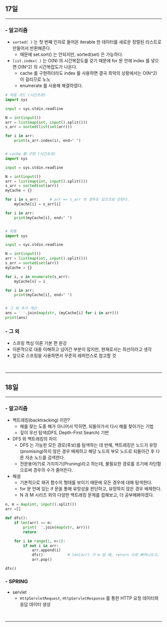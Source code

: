 ## 17일

---

### - 알고리즘

- `sorted( )` 는 첫 번째 인자로 들어온 iterable 한 데이터를 새로운 정렬된 리스트로 만들어서 반환해준다.
    - 때문에 set.sort() 는 안되지만, sorted(set) 은 가능하다.
- `list.index( )` 는 O(N) 의 시간복잡도를 갖기 때문에 for 문 안에 index 를 넣으면 O(N^2) 의 시간복잡도가 나온다.
    - cache 를 구현하더라도 index 를 사용하면 결국 최악의 상황에서는 O(N^2) 이 걸리므로 노노
    - enumerate 를 사용해 해결하였다.

```python
# 처음 코드 (시간초과)
import sys

input = sys.stdin.readline

N = int(input())
arr = list(map(int, input().split()))
s_arr = sorted(list(set(arr)))

for i in arr:
    print(s_arr.index(i), end=" ")


# cache 를 구현 (시간초과)
import sys

input = sys.stdin.readline

N = int(input())
arr = list(map(int, input().split()))
s_arr = sorted(set(arr))
myCache = {}

for i in s_arr:     # arr == s_arr 의 경우도 있으므로 안된다.
    myCache[i] = s_arr[i]

for i in arr:
    print(myCache[i], end=" ")


# 최종
import sys

input = sys.stdin.readline

N = int(input())
arr = list(map(int, input().split()))
s_arr = sorted(set(arr))
myCache = {}

for i, v in enumerate(s_arr):
    myCache[v] = i

for i in arr:
    print(myCache[i], end=" ")


# 그 외 추가 개선
ans = ' '.join(map(str, (myCache[i] for i in arr)))
print(ans)
```

### - 그 외

- 스프링 핵심 이론 기본 편 완강
- 이론적으로 대충 이해하고 넘어간 부분이 많지만, 현재로서는 최선이라고 생각
- 앞으로 스프링을 사용하면서 꾸준히 레퍼런스로 참고할 것

</br>

---

## 18일

---

### - 알고리즘

- 백트래킹(backtracking) 이란?
    - 해를 찾는 도중 해가 아니어서 막히면, 되돌아가서 다시 해를 찾아가는 기법
    - 깊이 우선 탐색(DFS, Depth-First Search) 기반
- DFS 와 백트래킹의 차이
    - DFS 는 가능한 모든 경로(후보)를 탐색하는 데 반해, 백트래킹은 노드가 유망(promising)하지 않은 경우 배제하고 해당 노드의 부모 노드로 되돌아간 후 다른 자손 노드를 검색한다.
    - 전문용어(?)로 가지치기(Pruning)라고 하는데, 불필요한 경로를 조기에 차단함으로써 경우의 수가 줄어든다.
- 해설
    - 기본적으로 재귀 함수의 형태를 보이기 때문에 모든 경우에 대해 탐색한다.
    - for 문 안에 있는 if 문을 통해 유망성을 판단하고, 유망하지 않은 경우 배제한다.
    - N 과 M 시리즈 외의 다양한 백트래킹 문제를 접해보고, 더 공부해봐야겠다.

```python
n, m = map(int, input().split())
arr =[]

def dfs():
    if len(arr) == m:
        print(' '.join(map(str, arr)))
        return

    for i in range(1, n+1):
        if not i in arr:
            arr.append(i)
            dfs()           # len(arr) 가 m 일 때, return 으로 빠져나오고, arr.pop() 이 실행된다.
            arr.pop()

dfs()
```

### - SPRING

- servlet
    - `HttpServletRequest`, `HttpServletResponse` 를 통한 HTTP 요청 데이터와 응답 데이터 생성

</br>

---